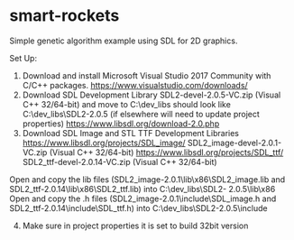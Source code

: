 # smart-rockets
Simple genetic algorithm example using SDL for 2D graphics.

Set Up:
1. Download and install Microsoft Visual Studio 2017 Community with C/C++ packages.
  https://www.visualstudio.com/downloads/
2. Download SDL Development Library SDL2-devel-2.0.5-VC.zip (Visual C++ 32/64-bit) and move to C:\dev_libs should look like C:\dev_libs\SDL2-2.0.5 (if elsewhere will need to update project properties)
  https://www.libsdl.org/download-2.0.php
3. Download SDL Image and STL TTF Development Libraries
  https://www.libsdl.org/projects/SDL_image/ SDL2_image-devel-2.0.1-VC.zip (Visual C++ 32/64-bit)
  https://www.libsdl.org/projects/SDL_ttf/ SDL2_ttf-devel-2.0.14-VC.zip (Visual C++ 32/64-bit)

  Open and copy the lib files (SDL2_image-2.0.1\lib\x86\SDL2_image.lib and SDL2_ttf-2.0.14\lib\x86\SDL2_ttf.lib) into C:\dev_libs\SDL2-   2.0.5\lib\x86
  Open and copy the .h files (SDL2_image-2.0.1\include\SDL_image.h and SDL2_ttf-2.0.14\include\SDL_ttf.h) into C:\dev_libs\SDL2-2.0.5\include
  
4. Make sure in project properties it is set to build 32bit version
